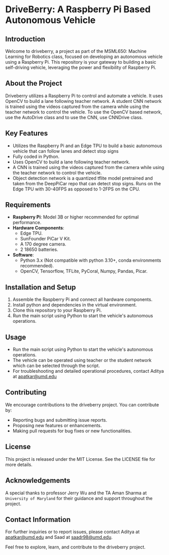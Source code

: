 # DriveBerry: A Raspberry Pi Based Autonomous Vehicle

## Introduction

Welcome to driveberry, a project as part of the MSML650: Machine Learning for Robotics class, focused on developing an autonomous vehicle using a Raspberry Pi. This repository is your gateway to building a basic self-driving vehicle, leveraging the power and flexibility of Raspberry Pi.

## About the Project

Driveberry utilizes a Raspberry Pi to control and automate a vehicle. It uses OpenCV to build a lane following teacher network. A student CNN network is trained using the videos captured from the camera while using the teacher network to control the vehicle. To use the OpenCV based network, use the AutoDrive class and to use the CNN, use CNNDrive class.

## Key Features

- Utilizes the Raspberry Pi and an Edge TPU to build a basic autonomous vehicle that can follow lanes and detect stop signs
- Fully coded in Python.
- Uses OpenCV to build a lane following teacher network.
- A CNN is trained using the videos captured from the camera while using the teacher network to control the vehicle.
- Object detection network is a quantized tflite model pretrained and taken from the DeepPiCar repo that can detect stop signs. Runs on the Edge TPU with 30-40FPS as opposed to 1-2FPS on the CPU.

## Requirements

- **Raspberry Pi**: Model 3B or higher recommended for optimal performance.
- **Hardware Components**:
  - Edge TPU.
  - SunFounder PiCar V Kit.
  - A 170 degree camera.
  - 2 18650 batteries.
- **Software**:
  - Python 3.x (Not compatible with python 3.10+, conda environments recommended).
  - OpenCV, Tensorflow, TFLite, PyCoral, Numpy, Pandas, Picar.

## Installation and Setup

1. Assemble the Raspberry Pi and connect all hardware components.
2. Install python and dependencies in the virtual environment.
3. Clone this repository to your Raspberry Pi.
4. Run the main script using Python to start the vehicle's autonomous operations.

## Usage

- Run the main script using Python to start the vehicle's autonomous operations.
- The vehicle can be operated using teacher or the student network which can be selected through the script.
- For troubleshooting and detailed operational procedures, contact Aditya at apatkar@umd.edu

## Contributing

We encourage contributions to the driveberry project. You can contribute by:

- Reporting bugs and submitting issue reports.
- Proposing new features or enhancements.
- Making pull requests for bug fixes or new functionalities.

## License

This project is released under the MIT License. See the LICENSE file for more details.

## Acknowledgements

A special thanks to professor Jerry Wu and the TA Aman Sharma at `University of Maryland` for their guidance and support throughout the project.

## Contact Information

For further inquiries or to report issues, please contact Aditya at apatkar@umd.edu and Saad at saadr98@umd.edu.

Feel free to explore, learn, and contribute to the driveberry project.
